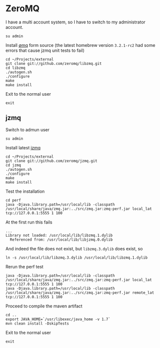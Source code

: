 # ZeroMQ #

I have a multi account system, so I have to switch to my administrator account.
	
	su admin 

Install [∅mq](http://www.zeromq.org/) form source (the latest homebrew version `3.2.1-rc2` had some errors that cause jzmq unit tests to fail)

	cd ~/Projects/external
	git clone git://github.com/zeromq/libzmq.git
	cd libzmq
	./autogen.sh
	./configure
	make
	make install

Exit to the normal user

	exit

## jzmq ##

Switch to admun user

	su admin

Install latest [jzmq](https://github.com/zeromq/jzmq)

	cd ~/Projects/external
	git clone git://github.com/zeromq/jzmq.git
	cd jzmq
	./autogen.sh
	./configure
	make
	make install

Test the installation

	cd perf
	java -Djava.library.path=/usr/local/lib -classpath /usr/local/share/java/zmq.jar:../src/zmq.jar:zmq-perf.jar local_lat tcp://127.0.0.1:5555 1 100

At the first run this fails

	...
	Library not loaded: /usr/local/lib/libzmq.1.dylib
	  Referenced from: /usr/local/lib/libjzmq.0.dylib

And indeed the file does not exist, but `libzmq.3.dylib` does exist, so

	ln -s /usr/local/lib/libzmq.3.dylib /usr/local/lib/libzmq.1.dylib

Rerun the perf test
	
	java -Djava.library.path=/usr/local/lib -classpath /usr/local/share/java/zmq.jar:../src/zmq.jar:zmq-perf.jar local_lat tcp://127.0.0.1:5555 1 100
	java -Djava.library.path=/usr/local/lib -classpath /usr/local/share/java/zmq.jar:../src/zmq.jar:zmq-perf.jar remote_lat tcp://127.0.0.1:5555 1 100

Proceed to compile the maven artifact

	cd ..
	export JAVA_HOME=`/usr/libexec/java_home -v 1.7`
	mvn clean install -DskipTests

Exit to the normal user

	exit